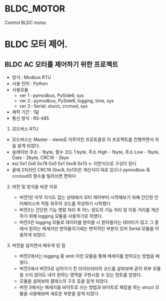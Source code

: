 # BLDC_MOTOR
Control BLDC motor.


# BLDC 모터 제어.

## BLDC AC 모터를 제어하기 위한 프로젝트

- 방식 : Modbus RTU
- 사용 언어 : Python
- 사용모듈
  - ver 1 : pymodbus, PySide6, sys
  - ver 2 : pymodbus, PySide6, logging, time, sys
  - ver 3 : Serial, sturct, crcmod, sys
- 제작 기간 : 1달
- 통신 방식 : RS-485


1. 모드버스 RTU
  - 모드버스는 Master - slave로 이루어진 프로토콜로 이 프로젝트를 진행하면서 처음 알게 되었다.
  - 슬레이브 주소 - 1byte, 함수 코드 1 byte, 주소 High - 1byte, 주소 Low - 1byte, Data - 2byte, CRC16 - 2bye
  - ex) 0x1 0x6 0x78 0x0 0x1 0xc8 0x13 <- 이런식으로 구성이 된다
  - 끝에 2자리인 CRC16 (0xc8, 0x13)은 계산식이 따로 있으나 pymodbus 혹 crcmod의 함수를 빌려쓰면 편하다


2. 버전 및 방식을 바꾼 이유
   - 버전1은 아무 지식도 없는 상태에서 모터 제어부터 시작해보기 위해 간단한 인터페이스와 작동 위주의 코드를 작성하기 시작했다
   - 버전2는 간단한 기능 명령 처리 후 어느 정도의 기능 처리 및 이동 거리를 계산하기 위해 logging 모듈을 사용하기로 하였다.
   - 버전3은 logging 모듈로 데이터를 받아올 시 받아들이는 데이터가 많고 그 중에서 원하는 메세지만 받아들이기에는 변칙적인 부분이 있어 Serial 모듈을 이용하게 되었다.

  
3. 버전을 걸치면서 배우게 된 점
   - 버전2에서는 logging 중 emit 이란 모듈을 통해 메세지를 받아오는 방법을 배웠다.
   - 버전2에서 버전3로 넘어가기 전 라이브러리의 코드를 살펴보며 굳이 외부 모듈을 쓰지 않아도 내가 원하는 영역을 구현시킬 수 있는 힌트를 얻었다.
   - 모듈을 살펴보먀 클래스의 구조 등을 알게 되었다.
   - 버전 3에서는 메세지를 바이트로 쓰는 방법과 바이트로 패킹을 하는 struct 모듈을 사용해보며 새로운 부분을 알게 되었다.


